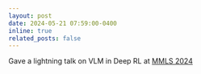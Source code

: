 ```yaml
---
layout: post
date: 2024-05-21 07:59:00-0400
inline: true
related_posts: false
---
```


Gave a lightning talk on VLM in Deep RL at [MMLS 2024](https://midwest-ml.org/2024/)
